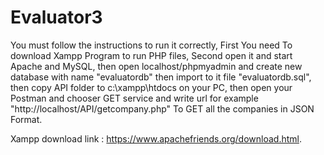 # Evaluator3
You must follow the instructions to run it correctly,
First You need To download Xampp Program to run PHP files,
Second open it and start Apache and MySQL,
then open localhost/phpmyadmin and create new database with name "evaluatordb" then import to it file "evaluatordb.sql",
then copy API folder to c:\xampp\htdocs on your PC,
then open your Postman and chooser GET service and write url for example
"http://localhost/API/getcompany.php" To GET all the companies in JSON Format.

Xampp download link : https://www.apachefriends.org/download.html.

